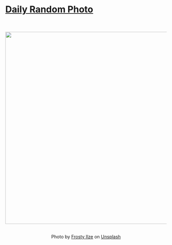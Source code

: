 # [Daily Random Photo](https://www.dailyrandomphoto.com/)

<div align="center">
  <br>
  <br>
  <a href="https://www.dailyrandomphoto.com/p/2021/2021-03-01/"><img src="https://images.unsplash.com/photo-1613415959899-f4fad23fb9b0?crop=entropy&cs=tinysrgb&fit=max&fm=jpg&ixid=MXw3NzUwOHwwfDF8cmFuZG9tfHx8fHx8fHw&ixlib=rb-1.2.1&q=80&w=1080" width="600px"></a>
  <br>
  <br>
  <p class="has-text-grey">Photo by <a href="https://unsplash.com/@frostyilze?utm_source=Daily%20Random%20Photo&amp;utm_medium=referral" target="_blank" rel="noopener noreferrer">Frosty Ilze</a> on <a href="https://unsplash.com/photos/AVA_WZ0EKTM?utm_source=Daily%20Random%20Photo&amp;utm_medium=referral" target="_blank" rel="noopener noreferrer">Unsplash</a></p>
</div>
